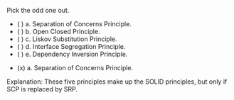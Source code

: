 <panel header=":lock::key: Pick the odd one out.">

<panel header="%%Prerequisites%%" expandable expanded>
  <dynamic-panel src="../separationOfConcernsPrinciple/full.md" header="Principles: Separation of Concerns Principle" />
  <dynamic-panel src="../solidPrinciples/full.md" header="Principles: SOLID Principles" />
</panel>

<p/>

<question>
Pick the odd one out.

- ( ) a. Separation of Concerns Principle.
- ( ) b. Open Closed Principle.
- ( ) c. Liskov Substitution Principle.
- ( ) d. Interface Segregation Principle.
- ( ) e. Dependency Inversion Principle.

<div slot="answer">

- (x) a. Separation of Concerns Principle.

Explanation: These five principles make up the SOLID principles, but only if SCP is replaced by SRP.

</div>
</question>
</panel>
